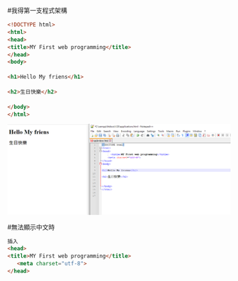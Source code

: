 #我得第一支程式架構
 
 ```html
 <!DOCTYPE html>
<html>
<head>
 <title>MY First web programming</title>
</head>
<body>

<h1>Hello My friens</h1>

<h2>生日快樂</h2>

</body>
</html>
```

![2.png](2.png)


#無法顯示中文時

 ```html
插入
<head>
<title>MY First web programming</title>
	<meta charset="utf-8">
</head>





 
